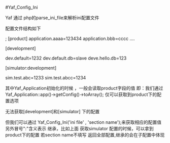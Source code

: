 #Yaf_Config_Ini

Yaf 通过 php的parse_ini_file来解析ini配置文件

配置文件结构如下

;
[product]
application.aaaa=123434
application.bbb=cccc
....

[development]

dev.default=1232
dev.default.db=slave
deve.hello.db=123

[simulator:development]

sim.test.abc=1233
sim.test.abcc=1234

其中Yaf_Application初始化的时候 ，一般会读取product字段的值
即：我们通过Yaf_Application::app()->getConfig()->toArray(); 仅可以获取到product下的配置选项

无法获取[development]和[simulator] 下的配置

但我们可以通过 Yaf_Config_Ini('ini file' , 'section name');来获取相应的配置值
另外冒号":"含义表示 继承，比如上面 获取simulator 配置的时候，可以拿到product下的配置
若section name不填写 返回全部配置,继承的会在子配置中体现
